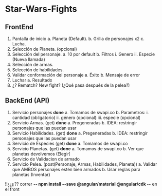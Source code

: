 ﻿# Star-Wars-Fights

## FrontEnd

1.	Pantalla de inicio
	a.	Planeta (Default).
	b.	Grilla de personajes x2
	c.	Lucha.
2.	Selección de Planeta. (opcional)
3.	Selección del personaje.
	a.	10 por default
	b.	Filtros
		i.	Genero
		ii.	Especie (Nueva llamada)
4.	Selección de armas.
5.	Selección de habilidades.
6.	Validar conformación del personaje
	a.	Éxito
	b.	Mensaje de error
7.	Luchar
	a.	Resultado
8.	¿? Rematch? New fight? (¿Qué pasa después de la pelea?)



## BackEnd (API)

1.	Servicio personajes **done**
	a.	Tomamos de swapi.co
	b.	Parametros:
		i.	cantidad (obligatorio)
		ii.	género (opcional)
		iii.	especie (opcional)
2.	Servicio Armas. (get) **done**
	a.	Pregeneradas
	b.	IDEA: restringir personajes que las puedan usar
3.	Servicio Habilidades. (get) **done**
	a.	Pregeneradas
	b.	IDEA: restringir personajes que las puedan usar
4.	Servicio de Especies (get) **done**
	a.	Tomamos de swapi.co 
5.	Servicio Planetas. (get) **done**
	a.	Tomamos de swapi.co
	b.	Ver que planetas devolvemos (Elegir)
6.	Servicio de Validacion de armado
7.	Servicio Pelea. (post(Personaje, Armas, Habilidades, Planeta))
	a.	Validar que AMBOS personajes estén bien armados
	b.	Usar reglas para planetas (Inventar)


!!¿¿¡¡?? correr  __-- npm install --save @angular/material @angular/cdk  --__ en el front